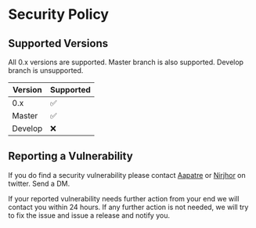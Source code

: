 # Security Policy

## Supported Versions

All 0.x versions are supported. Master branch is also supported. Develop branch is unsupported.

| Version | Supported          |
| ------- | ------------------ |
| 0.x     | :white_check_mark: |
| Master  | :white_check_mark: |
| Develop | :x:                |

## Reporting a Vulnerability

If you do find a security vulnerability please contact [Aapatre](https://twitter.com/Antariksh_Patre) or [Nirjhor](https://twitter.com/Nirjhor) on twitter. Send a DM.

If your reported vulnerability needs further action from your end we will contact you within 24 hours. If any further action is not needed, we will try to fix the issue and issue a release and notify you.
